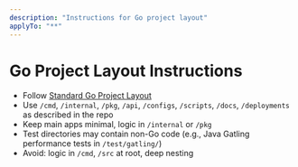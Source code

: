 ```yaml
---
description: "Instructions for Go project layout"
applyTo: "**"
---
```

# Go Project Layout Instructions

- Follow [Standard Go Project Layout](https://github.com/golang-standards/project-layout)
- Use `/cmd`, `/internal`, `/pkg`, `/api`, `/configs`, `/scripts`, `/docs`, `/deployments` as described in the repo
- Keep main apps minimal, logic in `/internal` or `/pkg`
- Test directories may contain non-Go code (e.g., Java Gatling performance tests in `/test/gatling/`)
- Avoid: logic in `/cmd`, `/src` at root, deep nesting
